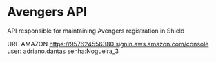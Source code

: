 # Avengers API
API responsible for maintaining Avengers registration in Shield

URL-AMAZON
https://957624556380.signin.aws.amazon.com/console
user: adriano.dantas
senha:Nogueira_3
